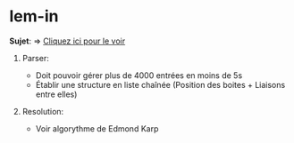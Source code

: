 # lem-in

<b>Sujet</b>: => <a href="https://cdn.intra.42.fr/pdf/pdf/1555/lem-in.fr.pdf"> Cliquez ici pour le voir </a>

  1. Parser:
      - Doit pouvoir gérer plus de 4000 entrées en moins de 5s
      - Établir une structure en liste chaînée (Position des boites + Liaisons entre elles)

  2. Resolution:
      - Voir algorythme de Edmond Karp
